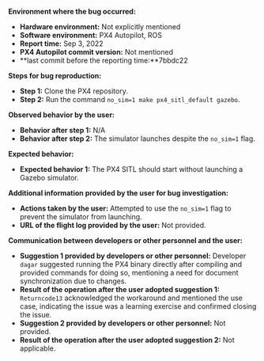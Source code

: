 **Environment where the bug occurred:**

- **Hardware environment:** Not explicitly mentioned
- **Software environment:** PX4 Autopilot, ROS
- **Report time:** Sep 3, 2022
- **PX4 Autopilot commit version:** Not mentioned
- **last commit before the reporting time:**7bbdc22

**Steps for bug reproduction:**

- **Step 1:** Clone the PX4 repository.
- **Step 2:** Run the command `no_sim=1 make px4_sitl_default gazebo`.

**Observed behavior by the user:**

- **Behavior after step 1:** N/A
- **Behavior after step 2:** The simulator launches despite the `no_sim=1` flag.

**Expected behavior:**

- **Expected behavior 1:** The PX4 SITL should start without launching a Gazebo simulator.

**Additional information provided by the user for bug investigation:**

- **Actions taken by the user:** Attempted to use the `no_sim=1` flag to prevent the simulator from launching.
- **URL of the flight log provided by the user:** Not provided.

**Communication between developers or other personnel and the user:**

- **Suggestion 1 provided by developers or other personnel:** Developer `dagar` suggested running the PX4 binary directly after compiling and provided commands for doing so, mentioning a need for document synchronization due to changes.
- **Result of the operation after the user adopted suggestion 1:** `Returncode13` acknowledged the workaround and mentioned the use case, indicating the issue was a learning exercise and confirmed closing the issue.
- **Suggestion 2 provided by developers or other personnel:** Not provided.
- **Result of the operation after the user adopted suggestion 2:** Not applicable.

